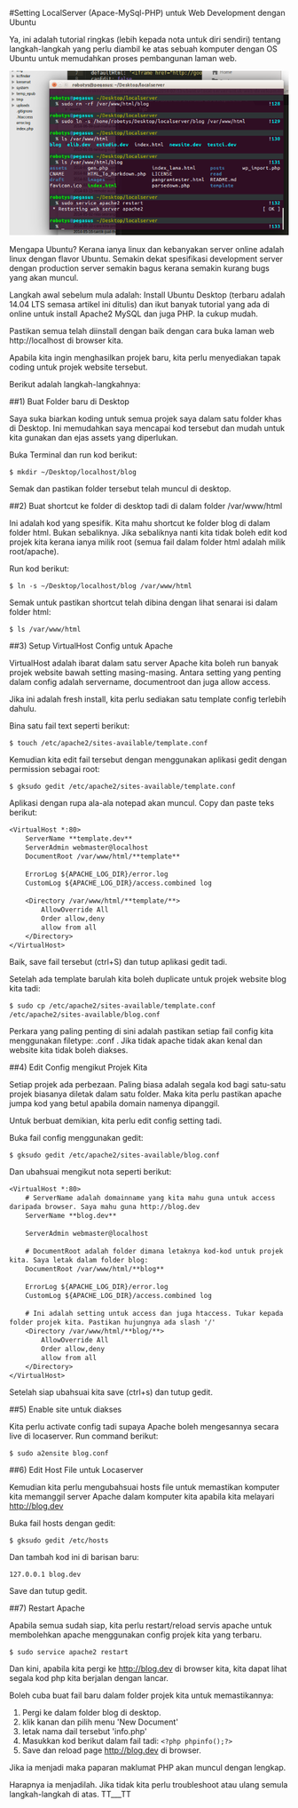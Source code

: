 #Setting LocalServer (Apace-MySql-PHP) untuk Web Development dengan Ubuntu

Ya, ini adalah tutorial ringkas (lebih kepada nota untuk diri sendiri) tentang langkah-langkah yang perlu diambil ke atas sebuah komputer dengan OS Ubuntu untuk memudahkan proses pembangunan laman web.

![Ubuntu](../images/webdev.png)

Mengapa Ubuntu? Kerana ianya linux dan kebanyakan server online adalah linux dengan flavor Ubuntu. Semakin dekat spesifikasi development server dengan production server semakin bagus kerana semakin kurang bugs yang akan muncul.

Langkah awal sebelum mula adalah: Install Ubuntu Desktop (terbaru adalah 14.04 LTS semasa artikel ini ditulis) dan ikut banyak tutorial yang ada di online untuk install Apache2 MySQL dan juga PHP. Ia cukup mudah.

Pastikan semua telah diinstall dengan baik dengan cara buka laman web http://localhost di browser kita.

Apabila kita ingin menghasilkan projek baru, kita perlu menyediakan tapak coding untuk projek website tersebut.

Berikut adalah langkah-langkahnya:

##1) Buat Folder baru di Desktop

Saya suka biarkan koding untuk semua projek saya dalam satu folder khas di Desktop. Ini memudahkan saya mencapai kod tersebut dan mudah untuk kita gunakan dan ejas assets yang diperlukan.

Buka Terminal dan run kod berikut:

	$ mkdir ~/Desktop/localhost/blog

Semak dan pastikan folder tersebut telah muncul di desktop.

##2) Buat shortcut ke folder di desktop tadi di dalam folder /var/www/html

Ini adalah kod yang spesifik. Kita mahu shortcut ke folder blog di dalam folder html. Bukan sebaliknya. Jika sebaliknya nanti kita tidak boleh edit kod projek kita kerana ianya milik root (semua fail dalam folder html adalah milik root/apache).

Run kod berikut:

	$ ln -s ~/Desktop/localhost/blog /var/www/html

Semak untuk pastikan shortcut telah dibina dengan lihat senarai isi dalam folder html:

	$ ls /var/www/html

##3) Setup VirtualHost Config untuk Apache

VirtualHost adalah ibarat dalam satu server Apache kita boleh run banyak projek website bawah setting masing-masing. Antara setting yang penting dalam config adalah servername, documentroot dan juga allow access.

Jika ini adalah fresh install, kita perlu sediakan satu template config terlebih dahulu.

Bina satu fail text seperti berikut:

	$ touch /etc/apache2/sites-available/template.conf

Kemudian kita edit fail tersebut dengan menggunakan aplikasi gedit dengan permission sebagai root:

	$ gksudo gedit /etc/apache2/sites-available/template.conf

Aplikasi dengan rupa ala-ala notepad akan muncul. Copy dan paste teks berikut:

	<VirtualHost *:80>
		ServerName **template.dev**
		ServerAdmin webmaster@localhost
		DocumentRoot /var/www/html/**template**
		
		ErrorLog ${APACHE_LOG_DIR}/error.log
		CustomLog ${APACHE_LOG_DIR}/access.combined log

		<Directory /var/www/html/**template/**>
		    AllowOverride All
		    Order allow,deny
		    allow from all
		</Directory>
	</VirtualHost>

Baik, save fail tersebut (ctrl+S) dan tutup aplikasi gedit tadi.

Setelah ada template barulah kita boleh duplicate untuk projek website blog kita tadi:

	$ sudo cp /etc/apache2/sites-available/template.conf /etc/apache2/sites-available/blog.conf

Perkara yang paling penting di sini adalah pastikan setiap fail config kita menggunakan filetype: .conf . Jika tidak apache tidak akan kenal dan website kita tidak boleh diakses.

##4) Edit Config mengikut Projek Kita

Setiap projek ada perbezaan. Paling biasa adalah segala kod bagi satu-satu projek biasanya diletak dalam satu folder. Maka kita perlu pastikan apache jumpa kod yang betul apabila domain namenya dipanggil.

Untuk berbuat demikian, kita perlu edit config setting tadi.

Buka fail config menggunakan gedit:

	$ gksudo gedit /etc/apache2/sites-available/blog.conf

Dan ubahsuai mengikut nota seperti berikut:

	<VirtualHost *:80>
		# ServerName adalah domainname yang kita mahu guna untuk access daripada browser. Saya mahu guna http://blog.dev
		ServerName **blog.dev**

		ServerAdmin webmaster@localhost
		
		# DocumentRoot adalah folder dimana letaknya kod-kod untuk projek kita. Saya letak dalam folder blog:
		DocumentRoot /var/www/html/**blog**
		
		ErrorLog ${APACHE_LOG_DIR}/error.log
		CustomLog ${APACHE_LOG_DIR}/access.combined log

		# Ini adalah setting untuk access dan juga htaccess. Tukar kepada folder projek kita. Pastikan hujungnya ada slash '/'
		<Directory /var/www/html/**blog/**>
		    AllowOverride All
		    Order allow,deny
		    allow from all
		</Directory>
	</VirtualHost>

Setelah siap ubahsuai kita save (ctrl+s) dan tutup gedit.

##5) Enable site untuk diakses

Kita perlu activate config tadi supaya Apache boleh mengesannya secara live di locaserver. Run command berikut:

	$ sudo a2ensite blog.conf

##6) Edit Host File untuk Locaserver

Kemudian kita perlu mengubahsuai hosts file untuk memastikan komputer kita memanggil server Apache dalam komputer kita apabila kita melayari http://blog.dev

Buka fail hosts dengan gedit:

	$ gksudo gedit /etc/hosts

Dan tambah kod ini di barisan baru:

	127.0.0.1 blog.dev

Save dan tutup gedit.

##7) Restart Apache

Apabila semua sudah siap, kita perlu restart/reload servis apache untuk membolehkan apache menggunakan config projek kita yang terbaru.

	$ sudo service apache2 restart

Dan kini, apabila kita pergi ke http://blog.dev di browser kita, kita dapat lihat segala kod php kita berjalan dengan lancar.

Boleh cuba buat fail baru dalam folder projek kita untuk memastikannya:

1. Pergi ke dalam folder blog di desktop.
2. klik kanan dan pilih menu 'New Document'
3. letak nama dail tersebut 'info.php'
4. Masukkan kod berikut dalam fail tadi: `<?php phpinfo();?>`
5. Save dan reload page http://blog.dev di browser.

Jika ia menjadi maka paparan maklumat PHP akan muncul dengan lengkap.

Harapnya ia menjadilah. Jika tidak kita perlu troubleshoot atau ulang semula langkah-langkah di atas. TT___TT
